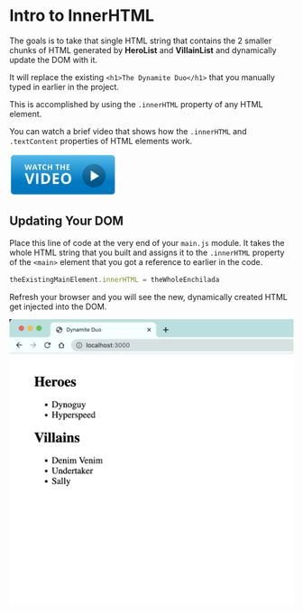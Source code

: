# Intro to InnerHTML

The goals is to take that single HTML string that contains the 2 smaller chunks of HTML generated by **HeroList** and **VillainList** and dynamically update the DOM with it.

It will replace the existing `<h1>The Dynamite Duo</h1>` that you manually typed in earlier in the project.

This is accomplished by using the `.innerHTML` property of any HTML element.

You can watch a brief video that shows how the `.innerHTML` and `.textContent` properties of HTML elements work.


[<img src="../../book-1-queen-bee/chapters/images/video-play-icon.gif" height="75rem" />](https://www.youtube.com/watch?v=1UsllDMhvN4)


## Updating Your DOM

Place this line of code at the very end of your `main.js` module. It takes the whole HTML string that you built and assigns it to the `.innerHTML` property of the `<main>` element that you got a reference to earlier in the code.

```js
theExistingMainElement.innerHTML = theWholeEnchilada
```

Refresh your browser and you will see the new, dynamically created HTML get injected into the DOM.

![](./images/heroes-villains-html.png)

